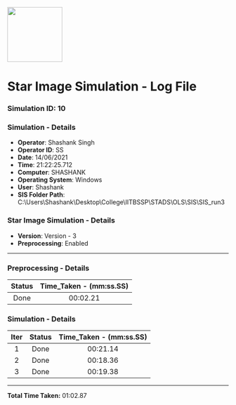 [<img src="https://www.aero.iitb.ac.in/satlab/images/IITBSSP2019.png" width="125"/>](image.png)

# Star Image Simulation - Log File

### Simulation ID: 10

### Simulation - Details
* **Operator**: Shashank Singh
* **Operator ID**: SS
* **Date**: 14/06/2021
* **Time**: 21:22:25.712
* **Computer**: SHASHANK
* **Operating System**: Windows
* **User**: Shashank
* **SIS Folder Path**: C:\Users\Shashank\Desktop\College\IITBSSP\STADS\OLS\SIS\SIS_run3

### Star Image Simulation - Details
* **Version**: Version - 3
* **Preprocessing**: Enabled

---

### Preprocessing - Details

|Status|Time_Taken - (mm:ss.SS)
|:---:|:---:|
|Done|00:02.21|

### Simulation - Details

|Iter|Status|Time_Taken - (mm:ss.SS)|
|:---:|:---:|:---:|
|1|Done|00:21.14|
|2|Done|00:18.36|
|3|Done|00:19.38|

---

**Total Time Taken:** 01:02.87
